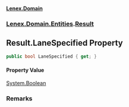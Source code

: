 #### [Lenex.Domain](index.md 'index')
### [Lenex.Domain.Entities](Lenex.Domain.Entities.md 'Lenex.Domain.Entities').[Result](Lenex.Domain.Entities.Result.md 'Lenex.Domain.Entities.Result')

## Result.LaneSpecified Property

```csharp
public bool LaneSpecified { get; }
```

#### Property Value
[System.Boolean](https://docs.microsoft.com/en-us/dotnet/api/System.Boolean 'System.Boolean')

### Remarks